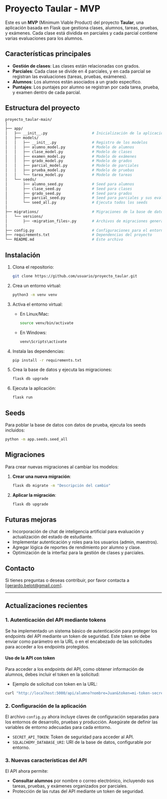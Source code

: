 # Proyecto Taular - MVP

Este es un **MVP** (Minimum Viable Product) del proyecto **Taular**, una aplicación basada en Flask que gestiona clases, alumnos, tareas, pruebas, y exámenes. Cada clase está dividida en parciales y cada parcial contiene varias evaluaciones para los alumnos.

## Características principales

- **Gestión de clases**: Las clases están relacionadas con grados.
- **Parciales**: Cada clase se divide en 4 parciales, y en cada parcial se registran las evaluaciones (tareas, pruebas, exámenes).
- **Alumnos**: Los alumnos están asociados a un grado específico.
- **Puntajes**: Los puntajes por alumno se registran por cada tarea, prueba, y examen dentro de cada parcial.

## Estructura del proyecto

```bash
proyecto_taular-main/
│
├── app/
│   ├── __init__.py                    # Inicialización de la aplicación Flask y la base de datos
│   ├── models/
│   │   ├── __init__.py                # Registro de los modelos
│   │   ├── alumno_model.py            # Modelo de alumnos
│   │   ├── clase_model.py             # Modelo de clases
│   │   ├── examen_model.py            # Modelo de exámenes
│   │   ├── grado_model.py             # Modelo de grados
│   │   ├── parcial_model.py           # Modelo de parciales
│   │   ├── prueba_model.py            # Modelo de pruebas
│   │   └── tarea_model.py             # Modelo de tareas
│   └── seeds/
│       ├── alumno_seed.py             # Seed para alumnos
│       ├── clase_seed.py              # Seed para clases
│       ├── grado_seed.py              # Seed para grados
│       ├── parcial_seed.py            # Seed para parciales y sus evaluaciones
│       └── seed_all.py                # Ejecuta todos los seeds
│
├── migrations/                        # Migraciones de la base de datos (controladas por Flask-Migrate)
│   └── versions/
│       ├── <migration_files>.py       # Archivos de migraciones generados por Flask-Migrate
│
├── config.py                          # Configuraciones para el entorno (base de datos, etc.)
├── requirements.txt                   # Dependencias del proyecto
└── README.md                          # Este archivo
```

## Instalación

1. Clona el repositorio:

    ```bash
    git clone https://github.com/usuario/proyecto_taular.git
    ```

2. Crea un entorno virtual:

    ```bash
    python3 -m venv venv
    ```

3. Activa el entorno virtual:
    - En Linux/Mac:

        ```bash
        source venv/bin/activate
        ```

    - En Windows:

        ```bash
        venv\Scripts\activate
        ```

4. Instala las dependencias:

    ```bash
    pip install -r requirements.txt
    ```

5. Crea la base de datos y ejecuta las migraciones:

    ```bash
    flask db upgrade
    ```

6. Ejecuta la aplicación:

    ```bash
    flask run
    ```

## Seeds

Para poblar la base de datos con datos de prueba, ejecuta los seeds incluidos:

```bash
python -m app.seeds.seed_all
```

## Migraciones

Para crear nuevas migraciones al cambiar los modelos:

1. **Crear una nueva migración**:

    ```bash
    flask db migrate -m "Descripción del cambio"
    ```

2. **Aplicar la migración**:

    ```bash
    flask db upgrade
    ```

## Futuras mejoras

- Incorporación de chat de inteligencia artificial para evaluación y actualización del estado de estudiante.
- Implementar autenticación y roles para los usuarios (admin, maestros).
- Agregar lógica de reportes de rendimiento por alumno y clase.
- Optimización de la interfaz para la gestión de clases y parciales.

## Contacto

Si tienes preguntas o deseas contribuir, por favor contacta a [gerardo.belot@gmail.com].

---

## Actualizaciones recientes

### 1. Autenticación del API mediante tokens

Se ha implementado un sistema básico de autenticación para proteger los endpoints del API mediante un token de seguridad. Este token se debe enviar como parámetro en la URL o en el encabezado de las solicitudes para acceder a los endpoints protegidos.

#### Uso de la API con token

Para acceder a los endpoints del API, como obtener información de alumnos, debes incluir el token en la solicitud:

- Ejemplo de solicitud con token en la URL:

```bash
curl "http://localhost:5000/api/alumno?nombre=Juan&token=mi-token-secreto-dev"
```

### 2. Configuración de la aplicación

El archivo `config.py` ahora incluye claves de configuración separadas para los entornos de desarrollo, pruebas y producción. Asegúrate de definir las variables de entorno adecuadas para cada entorno.

- `SECRET_API_TOKEN`: Token de seguridad para acceder al API.
- `SQLALCHEMY_DATABASE_URI`: URI de la base de datos, configurable por entorno.

### 3. Nuevas características del API

El API ahora permite:

- **Consultar alumnos** por nombre o correo electrónico, incluyendo sus tareas, pruebas, y exámenes organizados por parciales.
- Protección de las rutas del API mediante un token de seguridad.
